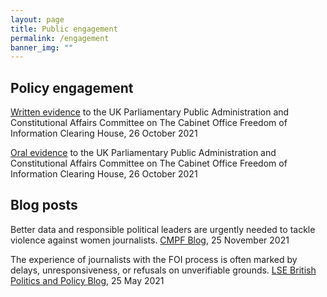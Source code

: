 ```yaml
---
layout: page
title: Public engagement
permalink: /engagement
banner_img: ""
---
```

## Policy engagement[](https://committees.parliament.uk/writtenevidence/39649/pdf/)

[Written evidence](https://committees.parliament.uk/writtenevidence/39649/pdf/) to the UK Parliamentary Public Administration and Constitutional Affairs Committee on The Cabinet Office Freedom of Information Clearing House, 26 October 2021

[Oral evidence](https://parliamentlive.tv/event/index/046db903-c4c1-46cc-b8cf-b1f565ca9df1) to the UK Parliamentary Public Administration and Constitutional Affairs Committee on The Cabinet Office Freedom of Information Clearing House, 26 October 2021 

## Blog posts

Better data and responsible political leaders are urgently needed to tackle violence against women journalists. [CMPF Blog](https://cmpf.eui.eu/better-data-and-responsible-politicians-needed-to-tackle-violence-against-women-journalists/), 25 November 2021

The experience of journalists with the FOI process is often marked by delays, unresponsiveness, or refusals on unverifiable grounds. [LSE British Politics and Policy Blog](https://blogs.lse.ac.uk/politicsandpolicy/foia-journalists/), 25 May 2021